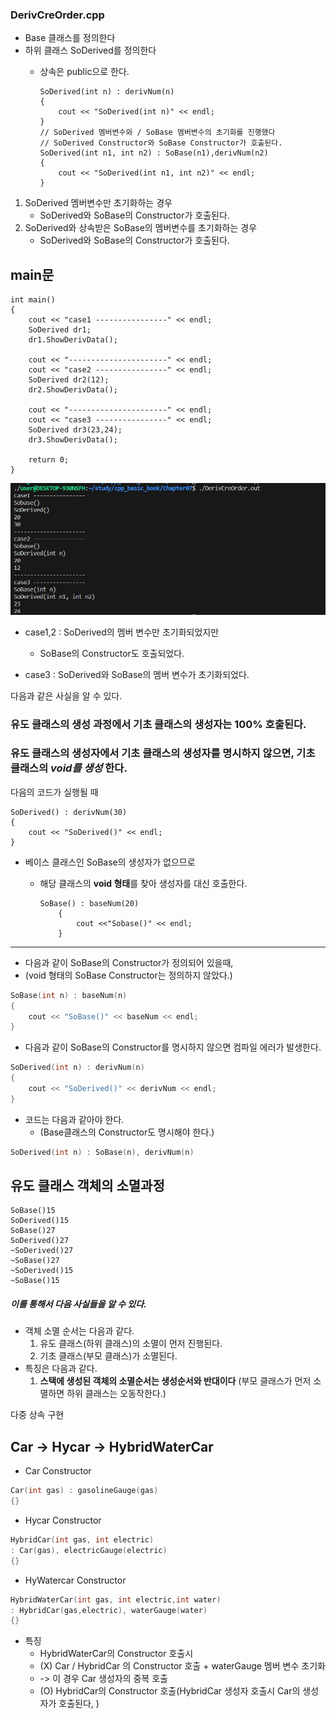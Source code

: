### DerivCreOrder.cpp

- Base 클래스를 정의한다
- 하위 클래스 SoDerived를 정의한다
  - 상속은 public으로 한다.


        SoDerived(int n) : derivNum(n)
        {
            cout << "SoDerived(int n)" << endl; 
        }
        // SoDerived 멤버변수와 / SoBase 멤버변수의 초기화를 진행했다
        // SoDerived Constructor와 SoBase Constructor가 호출된다.
        SoDerived(int n1, int n2) : SoBase(n1),derivNum(n2)
        {
            cout << "SoDerived(int n1, int n2)" << endl; 
        }

1. SoDerived 멤버변수만 초기화하는 경우
   - SoDerived와 SoBase의 Constructor가 호출된다.
2. SoDerived와 상속받은 SoBase의 멤버변수를 초기화하는 경우
   - SoDerived와 SoBase의 Constructor가 호출된다.

## main문

    int main()
    {
        cout << "case1 ----------------" << endl;
        SoDerived dr1;
        dr1.ShowDerivData();
        
        cout << "----------------------" << endl;
        cout << "case2 ----------------" << endl;
        SoDerived dr2(12);
        dr2.ShowDerivData();
        
        cout << "----------------------" << endl;
        cout << "case3 ----------------" << endl;
        SoDerived dr3(23,24);
        dr3.ShowDerivData();

        return 0;
    }



![Alt text](image.png)

- case1,2 : SoDerived의 멤버 변수만 초기화되었지만
  - SoBase의 Constructor도 호출되었다.

- case3 : SoDerived와 SoBase의 멤버 변수가 초기화되었다.



다음과 같은 사실을 알 수 있다.
### 유도 클래스의 생성 과정에서 기초 클래스의 생성자는 100% 호출된다.
### 유도 클래스의 생성자에서 기초 클래스의 생성자를 명시하지 않으면, 기초 클래스의 *void를 생성* 한다.

다음의 코드가 실행될 때

    SoDerived() : derivNum(30)
    {
        cout << "SoDerived()" << endl; 
    }

- 베이스 클래스인 SoBase의 생성자가 없으므로
  - 해당 클래스의 **void 형태**를 찾아 생성자를 대신 호출한다.

        SoBase() : baseNum(20)
            {
                cout <<"Sobase()" << endl;
            }
---

- 다음과 같이 SoBase의 Constructor가 정의되어 있을때,
- (void 형태의 SoBase Constructor는 정의하지 않았다.)

```cpp
SoBase(int n) : baseNum(n)
{
    cout << "SoBase()" << baseNum << endl;
}
```

- 다음과 같이 SoBase의 Constructor를 명시하지 않으면 컴파일 에러가 발생한다.
```cpp
SoDerived(int n) : derivNum(n)
{
    cout << "SoDerived()" << derivNum << endl; 
}
```

- 코드는 다음과 같아야 한다.
  - (Base클래스의 Constructor도 명시해야 한다.)
```cpp
SoDerived(int n) : SoBase(n), derivNum(n)
```

## 유도 클래스 객체의 소멸과정


```
SoBase()15
SoDerived()15
SoBase()27
SoDerived()27
~SoDerived()27
~SoBase()27
~SoDerived()15
~SoBase()15
```

##### 이를 통해서 다음 사실들을 알 수 있다.
- 객체 소멸 순서는 다음과 같다.
   1. 유도 클래스(하위 클래스)의 소멸이 먼저 진행된다.
   2. 기초 클래스(부모 클래스)가 소멸된다.
- 특징은 다음과 같다.
  1.  **스택에 생성된 객체의 소멸순서는 생성순서와 반대이다**
        (부모 클래스가 먼저 소멸하면 하위 클래스는 오동작한다.)
    
다중 상속 구현

## Car &rightarrow; Hycar &rightarrow; HybridWaterCar

- Car Constructor
```cpp
Car(int gas) : gasolineGauge(gas)
{}
```

- Hycar Constructor
```cpp
HybridCar(int gas, int electric) 
: Car(gas), electricGauge(electric)
{}
```
- HyWatercar Constructor
```cpp
HybridWaterCar(int gas, int electric,int water)
: HybridCar(gas,electric), waterGauge(water)
{}
```

- 특징
  - HybridWaterCar의 Constructor 호출시 
  - (X) Car / HybridCar 의 Constructor 호출 + waterGauge 멤버 변수 초기화
  - -> 이 경우 Car 생성자의 중복 호출
  - (O) HybridCar의 Constructor 호출(HybridCar 생성자 호출시 Car의 생성자가 호출된다, )
